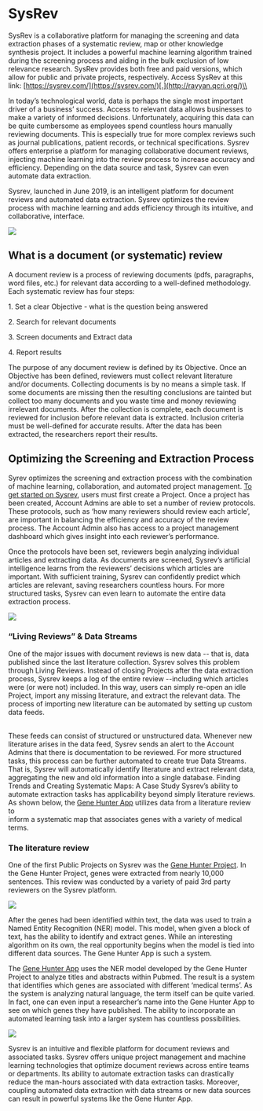 # SysRev

SysRev is a collaborative platform for managing the screening and data extraction phases of a systematic review, map or other knowledge synthesis project. It includes a powerful machine learning algorithm trained during the screening process and aiding in the bulk exclusion of low relevance research. SysRev provides both free and paid versions, which allow for public and private projects, respectively. Access SysRev at this link: [https://sysrev.com/](https://sysrev.com/)[.](http://rayyan.qcri.org/)\\

In today’s technological world, data is perhaps the single most important driver of a business’ success. Access to relevant data allows businesses to make a variety of informed decisions. Unfortunately, acquiring this data can be quite cumbersome as employees spend countless hours manually reviewing documents. This is especially true for more complex reviews such as journal publications, patient records, or technical specifications. Sysrev offers enterprise a platform for managing collaborative document reviews, injecting machine learning into the review process to increase accuracy and efficiency. Depending on the data source and task, Sysrev can even automate data extraction.

Sysrev, launched in June 2019, is an intelligent platform for document reviews and automated data extraction. Sysrev optimizes the review process with machine learning and adds efficiency through its intuitive, and collaborative, interface.

![](https://www.biopharmatrend.com/files/uploads/2019/07/22/sysrev-1.png)

## What is a document (or systematic) review

A document review is a process of reviewing documents (pdfs, paragraphs, word files, etc.) for relevant data according to a well-defined methodology. Each systematic review has four steps:

1\. Set a clear Objective - what is the question being answered

2\. Search for relevant documents

3\. Screen documents and Extract data

4\. Report results

The purpose of any document review is defined by its Objective. Once an Objective has been defined, reviewers must collect relevant literature and/or documents. Collecting documents is by no means a simple task. If some documents are missing then the resulting conclusions are tainted but collect too many documents and you waste time and money reviewing irrelevant documents. After the collection is complete, each document is reviewed for inclusion before relevant data is extracted. Inclusion criteria must be well-defined for accurate results. After the data has been extracted, the researchers report their results.

## Optimizing the Screening and Extraction Process

Syrev optimizes the screening and extraction process with the combination of machine learning, collaboration, and automated project management. [To get started on Sysrev](https://blog.sysrev.com/getting-started/), users must first create a Project. Once a project has been created, Account Admins are able to set a number of review protocols. These protocols, such as ‘how many reviewers should review each article’, are important in balancing the efficiency and accuracy of the review process. The Account Admin also has access to a project management dashboard which gives insight into each reviewer’s performance.

Once the protocols have been set, reviewers begin analyzing individual articles and extracting data. As documents are screened, Sysrev’s artificial intelligence learns from the reviewers’ decisions which articles are important. With sufficient training, Sysrev can confidently predict which articles are relevant, saving researchers countless hours. For more structured tasks, Sysrev can even learn to automate the entire data extraction process.

![](https://www.biopharmatrend.com/files/uploads/2019/07/22/sysrev-2.png)

### “Living Reviews” & Data Streams

One of the major issues with document reviews is new data -- that is, data published since the last literature collection. Sysrev solves this problem through Living Reviews. Instead of closing Projects after the data extraction process, Sysrev keeps a log of the entire review --including which articles were (or were not) included. In this way, users can simply re-open an idle Project, import any missing literature, and extract the relevant data. The process of importing new literature can be automated by setting up custom data feeds.

\
These feeds can consist of structured or unstructured data. Whenever new literature arises in the data feed, Sysrev sends an alert to the Account Admins that there is documentation to be reviewed. For more structured tasks, this process can be further automated to create true Data Streams. That is, Sysrev will automatically identify literature and extract relevant data, aggregating the new and old information into a single database. Finding Trends and Creating Systematic Maps: A Case Study Sysrev’s ability to automate extraction tasks has applicability beyond simply literature reviews. As shown below, the [Gene Hunter App](http://whichgenesmatter.com/) utilizes data from a literature review to\
inform a systematic map that associates genes with a variety of medical terms.&#x20;

### **The literature review**

One of the first Public Projects on Sysrev was the [Gene Hunter Project](https://sysrev.com/p/3144). In the Gene Hunter Project, genes were extracted from nearly 10,000 sentences. This review was conducted by a variety of paid 3rd party reviewers on the Sysrev platform.

![](https://www.biopharmatrend.com/files/uploads/2019/07/22/sysrev-3.png)

After the genes had been identified within text, the data was used to train a Named Entity Recognition (NER) model. This model, when given a block of text, has the ability to identify and extract genes. While an interesting algorithm on its own, the real opportunity begins when the model is tied into different data sources. The Gene Hunter App is such a system.

The [Gene Hunter App](https://sysrev.com/p/3144) uses the NER model developed by the Gene Hunter Project to analyze titles and abstracts within Pubmed. The result is a system that identifies which genes are associated with different ‘medical terms’. As the system is analyzing natural language, the term itself can be quite varied. In fact, one can even input a researcher’s name into the Gene Hunter App to see on which genes they have published. The ability to incorporate an automated learning task into a larger system has countless possibilities.

![](https://www.biopharmatrend.com/files/uploads/2019/07/22/sysrev-4.png)

Sysrev is an intuitive and flexible platform for document reviews and associated tasks. Sysrev offers unique project management and machine learning technologies that optimize document reviews across entire teams or departments. Its ability to automate extraction tasks can drastically reduce the man-hours associated with data extraction tasks. Moreover, coupling automated data extraction with data streams or new data sources can result in powerful systems like the Gene Hunter App.
